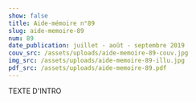 ```yaml
---
show: false
title: Aide-mémoire n°89
slug: aide-memoire-89
num: 89
date_publication: juillet - août - septembre 2019
couv_src: /assets/uploads/aide-memoire-89-couv.jpg
img_src: /assets/uploads/aide-memoire-89-illu.jpg
pdf_src: /assets/uploads/aide-memoire-89.pdf
---
```


TEXTE D'INTRO

